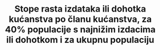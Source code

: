 ---
title: >-
  Stope rasta izdataka ili dohotka kućanstva po članu kućanstva,  za 40% populacije s najnižim izdacima ili dohotkom i za ukupnu populaciju 
permalink: /10-1-1/
sdg_goal: 10
layout: indicator
indicator: 10.1.1
indicator_variable: growrate_hhexp
graph: longitudinal
graph_type_description: Line  graph
graph_status_notes: Graphed
variable_description: null
variable_notes: null
un_designated_tier: '1'
un_custodial_agency: World  Bank
target_id: '10.1'
has_metadata: true
goal_meta_link: 'http://unstats.un.org/sdgs/files/metadata-compilation/Metadata-Goal-10.pdf'
goal_meta_link_page: 2
indicator_name: >-
   Stope rasta izdataka ili dohotka kućanstva po članu kućanstva,  za 40% populacije s najnižim izdacima ili dohotkom i za ukupnu populaciju 
target: >-
  Do 2030. progresivno postići i održati rast dohotka po stopi većoj od nacionalnog prosjeka za 40 %populacije s najnižim dohotko
indicator_definition: >-
  Realni raspoloživi dohodak je zbroj naknada i plaća, mješanog dohotka, neto dohotka od imovine, neto tekućih transfera i socijalnih naknada osim ostalih socijalnih transfera u naturi, minus porezi na dohodak i bogatstvo i socijalni doprinosi, nakon prilag
actual_indicator_available: Growth  rate  of  income  per  capita  for  the  total  population.
actual_indicator_available_description: Growth  rate  of  income  per  capita  for  the  total  population.
comments_and_limitations: >-
  Information  on  per  capita  income  among  the  bottom  40%  of  the  population  is  not  immediately  available.
periodicity: Annual
unit_of_measure: percent  change
date_of_national_source_publication: September  2017
scheduled_update_by_national_source: September  2018
source_agency_staff_name: Brian  Glassman
source_agency_staff_email: brian.e.glassman@census.gov
source_agency_survey_dataset: CPS  ASEC
source_title: null
source_notes: null
published: true
us_method_of_computation: Percent  change  in  income  per  capita.
graph_title: US  growth  rate  of  income  per  capita  for  the  total  population
date_metadata_updated: October  2017
source_url: 'https://www.census.gov/programs-surveys/cps.html'
graph_negative: true
time_period: 2000-2016  
---